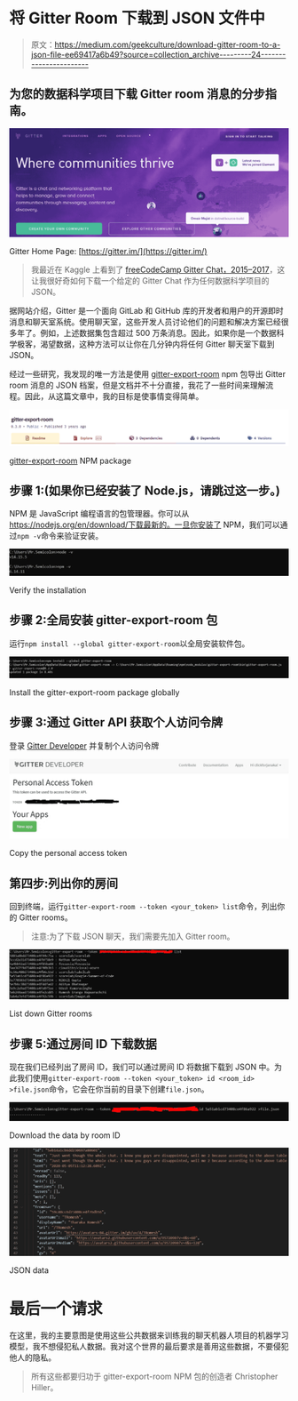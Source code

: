 # 将 Gitter Room 下载到 JSON 文件中

> 原文：<https://medium.com/geekculture/download-gitter-room-to-a-json-file-ee69417a6b49?source=collection_archive---------24----------------------->

## 为您的数据科学项目下载 Gitter room 消息的分步指南。

![](img/520c5db7ad58144d58e9a9688fe1bd65.png)

Gitter Home Page: [https://gitter.im/](https://gitter.im/)

> 我最近在 Kaggle 上看到了 [freeCodeCamp Gitter Chat，2015–2017](https://www.kaggle.com/freecodecamp/all-posts-public-main-chatroom)，这让我很好奇如何下载一个给定的 Gitter Chat 作为任何数据科学项目的 JSON。

据网站介绍，Gitter 是一个面向 GitLab 和 GitHub 库的开发者和用户的开源即时消息和聊天室系统。使用聊天室，这些开发人员讨论他们的问题和解决方案已经很多年了。例如，上述数据集包含超过 500 万条消息。因此，如果你是一个数据科学极客，渴望数据，这种方法可以让你在几分钟内将任何 Gitter 聊天室下载到 JSON。

经过一些研究，我发现的唯一方法是使用 [gitter-export-room](https://www.npmjs.com/package/gitter-export-room) npm 包导出 Gitter room 消息的 JSON 档案，但是文档并不十分直接，我花了一些时间来理解流程。因此，从这篇文章中，我的目标是使事情变得简单。

![](img/54af07441d31ee3f1f517a357b3e566c.png)

[gitter-export-room](https://www.npmjs.com/package/gitter-export-room) NPM package

## 步骤 1:(如果你已经安装了 Node.js，请跳过这一步。)

NPM 是 JavaScript 编程语言的包管理器。你可以从 https://nodejs.org/en/download/下载最新的。一旦你安装了 NPM，我们可以通过`npm -v`命令来验证安装。

![](img/170afe950644c59d0463725f21983b56.png)

Verify the installation

## 步骤 2:全局安装 gitter-export-room 包

运行`npm install --global gitter-export-room`以全局安装软件包。

![](img/5918e6108534a7eef03900abb1039d30.png)

Install the gitter-export-room package globally

## 步骤 3:通过 Gitter API 获取个人访问令牌

登录 [Gitter Developer](https://developer.gitter.im/apps) 并复制个人访问令牌

![](img/8c0f63734f21399d2c973ae6665126d6.png)

Copy the personal access token

## 第四步:列出你的房间

回到终端，运行`gitter-export-room --token <your_token> list`命令，列出你的 Gitter rooms。

> 注意:为了下载 JSON 聊天，我们需要先加入 Gitter room。

![](img/e98a8cff57b9b7e76e5110109a7305c8.png)

List down Gitter rooms

## 步骤 5:通过房间 ID 下载数据

现在我们已经列出了房间 ID，我们可以通过房间 ID 将数据下载到 JSON 中。为此我们使用`gitter-export-room --token <your_token> id <room_id> >file.json`命令，它会在你当前的目录下创建`file.json`。

![](img/f7451b1600ef69bd740e5e16d4585f61.png)

Download the data by room ID

![](img/71297d28ba3e4540e5ac41806b2dc12a.png)

JSON data

# 最后一个请求

在这里，我的主要意图是使用这些公共数据来训练我的聊天机器人项目的机器学习模型，我不想侵犯私人数据。我对这个世界的最后要求是善用这些数据，不要侵犯他人的隐私。

> 所有这些都要归功于 gitter-export-room NPM 包的创造者 Christopher Hiller。